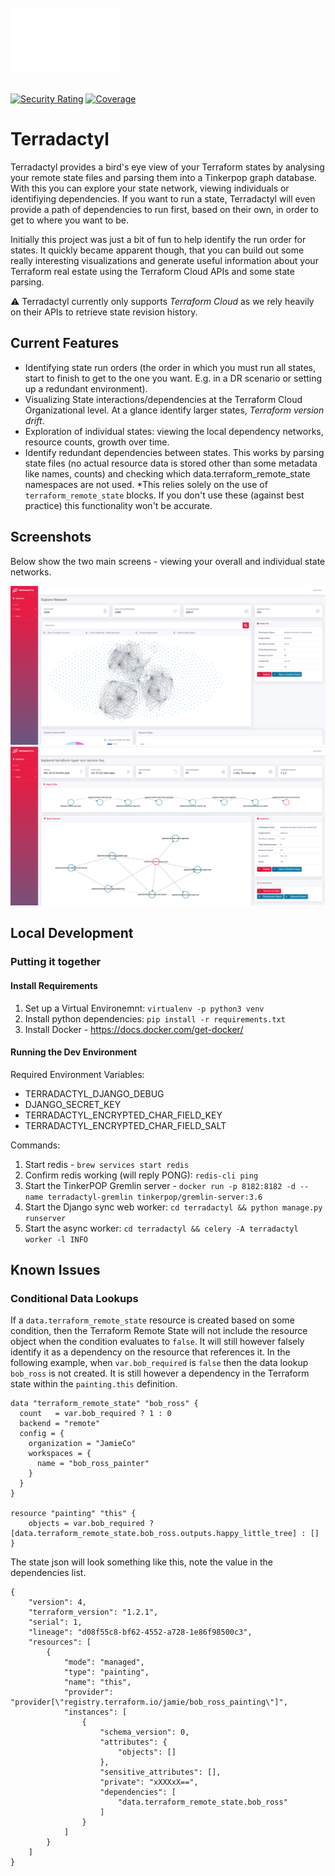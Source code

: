 <br/>
<img src="terradactyl/cartographer/static/img/terradactyl-logo.svg" width=175em></img>
<br/>
<br/>

[![Security Rating](https://sonarcloud.io/api/project_badges/measure?project=Jamian_terradactyl&metric=security_rating)](https://sonarcloud.io/summary/new_code?id=Jamian_terradactyl) [![Coverage](https://sonarcloud.io/api/project_badges/measure?project=Jamian_terradactyl&metric=coverage)](https://sonarcloud.io/summary/new_code?id=Jamian_terradactyl)

<h1>Terradactyl</h1>

Terradactyl provides a bird's eye view of your Terraform states by analysing your remote state files and parsing them into a Tinkerpop graph database. With this you can explore your state network, viewing individuals or identifiying dependencies. If you want to run a state, Terradactyl will even provide a path of dependencies to run first, based on their own, in order to get to where you want to be.

Initially this project was just a bit of fun to help identify the run order for states. It quickly became apparent though, that you can build out some really interesting visualizations and generate useful information about your Terraform real estate using the Terraform Cloud APIs and some state parsing.

:warning: Terradactyl currently only supports _Terraform Cloud_ as we rely heavily on their APIs to retrieve state revision history.

## Current Features

- Identifying state run orders (the order in which you must run all states, start to finish to get to the one you want. E.g. in a DR scenario or setting up a redundant environment).
- Visualizing State interactions/dependencies at the Terraform Cloud Organizational level. At a glance identify larger states, _Terraform version drift_.
- Exploration of individual states: viewing the local dependency networks, resource counts, growth over time.
- Identify redundant dependencies between states. This works by parsing state files (no actual resource data is stored other than some metadata like names, counts) and checking which data.terraform_remote_state namespaces are not used. \*This relies solely on the use of `terraform_remote_state` blocks. If you don't use these (against best practice) this functionality won't be accurate.

## Screenshots

Below show the two main screens - viewing your overall and individual state networks.

![Explore States](docs/images/screenshot-explore-states.png)
![View State](docs/images/screenshot-view-state.png)

## Local Development

### Putting it together

#### Install Requirements

1. Set up a Virtual Environemnt: `virtualenv -p python3 venv`
2. Install python dependencies: `pip install -r requirements.txt`
3. Install Docker - https://docs.docker.com/get-docker/

#### Running the Dev Environment

Required Environment Variables:
* TERRADACTYL_DJANGO_DEBUG
* DJANGO_SECRET_KEY
* TERRADACTYL_ENCRYPTED_CHAR_FIELD_KEY
* TERRADACTYL_ENCRYPTED_CHAR_FIELD_SALT

Commands:

1. Start redis - `brew services start redis`
2. Confirm redis working (will reply PONG): `redis-cli ping`
3. Start the TinkerPOP Gremlin server - `docker run -p 8182:8182 -d --name terradactyl-gremlin tinkerpop/gremlin-server:3.6`
4. Start the Django sync web worker: `cd terradactyl && python manage.py runserver`
5. Start the async worker: `cd terradactyl && celery -A terradactyl worker -l INFO`

## Known Issues

### Conditional Data Lookups

If a `data.terraform_remote_state` resource is created based on some condition, then the Terraform Remote State will not include the resource object when the condition evaluates to `false`. It will still however falsely identify it as a dependency on the resource that references it. In the following example, when `var.bob_required` is `false` then the data lookup `bob_ross` is not created. It is still however a dependency in the Terraform state within the `painting.this` definition.

```
data "terraform_remote_state" "bob_ross" {
  count   = var.bob_required ? 1 : 0
  backend = "remote"
  config = {
    organization = "JamieCo"
    workspaces = {
      name = "bob_ross_painter"
    }
  }
}

resource "painting" "this" {
    objects = var.bob_required ? [data.terraform_remote_state.bob_ross.outputs.happy_little_tree] : []
}
```

The state json will look something like this, note the value in the dependencies list.

```
{
    "version": 4,
    "terraform_version": "1.2.1",
    "serial": 1,
    "lineage": "d08f55c8-bf62-4552-a728-1e86f98500c3",
    "resources": [
        {
            "mode": "managed",
            "type": "painting",
            "name": "this",
            "provider": "provider[\"registry.terraform.io/jamie/bob_ross_painting\"]",
            "instances": [
                {
                    "schema_version": 0,
                    "attributes": {
                        "objects": []
                    },
                    "sensitive_attributes": [],
                    "private": "xXXXxX==",
                    "dependencies": [
                        "data.terraform_remote_state.bob_ross"
                    ]
                }
            ]
        }
    ]
}
```
